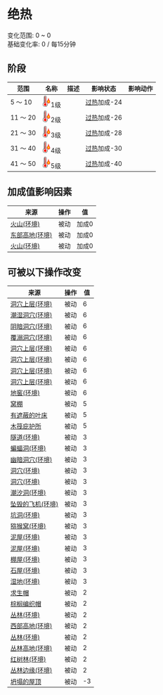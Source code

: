# 绝热  
变化范围: 0 ~ 0  
基础变化率: 0 / 每15分钟  
## 阶段  
范围  |  名称  |  描述  |  影响状态  |  影响动作  
----  |  ----  |  ----  |  ----  |  ----  
5 ～ 10  |  <img decoding="async" src="Sprite/Hot.png" style="width:20px;">1级  |    |  [过热](Hyperthermia.md)加成-24  |    
11 ～ 20  |  <img decoding="async" src="Sprite/Hot.png" style="width:20px;">2级  |    |  [过热](Hyperthermia.md)加成-26  |    
21 ～ 30  |  <img decoding="async" src="Sprite/Hot.png" style="width:20px;">3级  |    |  [过热](Hyperthermia.md)加成-28  |    
31 ～ 40  |  <img decoding="async" src="Sprite/Hot.png" style="width:20px;">4级  |    |  [过热](Hyperthermia.md)加成-30  |    
41 ～ 50  |  <img decoding="async" src="Sprite/Hot.png" style="width:20px;">5级  |    |  [过热](Hyperthermia.md)加成-40  |    
## 加成值影响因素  
来源  |  操作  |  值  
----  |  ----  |  ----  
[火山(环境)](Env_AcidLake.md)  |  被动  |  加成0  
[东部高地(环境)](Env_HighlandsEastern.md)  |  被动  |  加成0  
[火山(环境)](Env_Volcano.md)  |  被动  |  加成0  
## 可被以下操作改变  
来源  |  操作  |  值  
----  |  ----  |  ----  
[洞穴上层(环境)](Env_CrystalChamber.md)  |  被动  |  6  
[潮湿洞穴(环境)](Env_DampChamber.md)  |  被动  |  6  
[阴暗洞穴(环境)](Env_DarkChamber.md)  |  被动  |  6  
[覆溺洞穴(环境)](Env_FloodedChamber.md)  |  被动  |  6  
[洞穴上层(环境)](Env_HighChamber.md)  |  被动  |  6  
[洞穴上层(环境)](Env_LowChamber.md)  |  被动  |  6  
[洞穴上层(环境)](Env_MidChamber.md)  |  被动  |  6  
[洞穴上层(环境)](Env_NarrowTunnel.md)  |  被动  |  6  
[地窖(环境)](Env_Cellar.md)  |  被动  |  6  
[窝棚](Shelter.md)  |  被动  |  5  
[有遮蔽的叶床](ShelteredLeafBed.md)  |  被动  |  5  
[木筏庇护所](RaftShelter.md)  |  被动  |  5  
[隧道(环境)](Env_Tunnel.md)  |  被动  |  3  
[蝙蝠洞(环境)](Env_CaveBats.md)  |  被动  |  3  
[幽暗洞穴(环境)](Env_CaveDark.md)  |  被动  |  3  
[洞穴(环境)](Env_CaveGrasslands.md)  |  被动  |  3  
[洞穴(环境)](Env_CaveSea.md)  |  被动  |  3  
[潮汐洞(环境)](Env_CaveTidal.md)  |  被动  |  3  
[坠毁的飞机(环境)](Env_CrashedPlane.md)  |  被动  |  3  
[坑洞(环境)](Env_HighlandHole.md)  |  被动  |  3  
[猕猴窝(环境)](Env_MacaqueDen.md)  |  被动  |  3  
[泥屋(环境)](Env_MudHut.md)  |  被动  |  3  
[泥屋(环境)](Env_MudHutRuins.md)  |  被动  |  3  
[棚屋(环境)](Env_Shed.md)  |  被动  |  3  
[石屋(环境)](Env_StoneHut.md)  |  被动  |  3  
[湿地(环境)](Env_Wetlands.md)  |  被动  |  3  
[求生帽](HatSurvival.md)  |  被动  |  2  
[棕榈编织帽](HatWoven.md)  |  被动  |  2  
[丛林(环境)](Env_DeepJungle.md)  |  被动  |  2  
[西部高地(环境)](Env_HighlandsWestern.md)  |  被动  |  2  
[丛林(环境)](Env_Jungle.md)  |  被动  |  2  
[丛林高地(环境)](Env_JungleHighlands.md)  |  被动  |  2  
[红树林(环境)](Env_Mangroves.md)  |  被动  |  2  
[丛林边缘(环境)](Env_Outskirts.md)  |  被动  |  2  
[坍塌的屋顶](Dmg_RoofCollapsed.md)  |  被动  |  -3  
